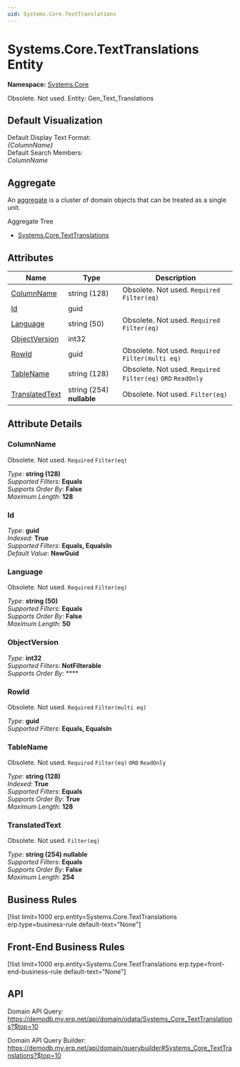 ```yaml
---
uid: Systems.Core.TextTranslations
---
```

# Systems.Core.TextTranslations Entity

**Namespace:** [Systems.Core](Systems.Core.md)  

Obsolete. Not used. Entity: Gen_Text_Translations

## Default Visualization
Default Display Text Format:  
_{ColumnName}_  
Default Search Members:  
_ColumnName_  

## Aggregate
An [aggregate](https://docs.erp.net/tech/advanced/concepts/aggregates.html) is a cluster of domain objects that can be treated as a single unit.  

Aggregate Tree  
* [Systems.Core.TextTranslations](Systems.Core.TextTranslations.md)  

## Attributes

| Name | Type | Description |
| ---- | ---- | --- |
| [ColumnName](Systems.Core.TextTranslations.md#columnname) | string (128) | Obsolete. Not used. `Required` `Filter(eq)` 
| [Id](Systems.Core.TextTranslations.md#id) | guid |  
| [Language](Systems.Core.TextTranslations.md#language) | string (50) | Obsolete. Not used. `Required` `Filter(eq)` 
| [ObjectVersion](Systems.Core.TextTranslations.md#objectversion) | int32 |  
| [RowId](Systems.Core.TextTranslations.md#rowid) | guid | Obsolete. Not used. `Required` `Filter(multi eq)` 
| [TableName](Systems.Core.TextTranslations.md#tablename) | string (128) | Obsolete. Not used. `Required` `Filter(eq)` `ORD` `ReadOnly` 
| [TranslatedText](Systems.Core.TextTranslations.md#translatedtext) | string (254) __nullable__ | Obsolete. Not used. `Filter(eq)` 


## Attribute Details

### ColumnName

Obsolete. Not used. `Required` `Filter(eq)`

_Type_: **string (128)**  
_Supported Filters_: **Equals**  
_Supports Order By_: **False**  
_Maximum Length_: **128**  

### Id

_Type_: **guid**  
_Indexed_: **True**  
_Supported Filters_: **Equals, EqualsIn**  
_Default Value_: **NewGuid**  

### Language

Obsolete. Not used. `Required` `Filter(eq)`

_Type_: **string (50)**  
_Supported Filters_: **Equals**  
_Supports Order By_: **False**  
_Maximum Length_: **50**  

### ObjectVersion

_Type_: **int32**  
_Supported Filters_: **NotFilterable**  
_Supports Order By_: ****  

### RowId

Obsolete. Not used. `Required` `Filter(multi eq)`

_Type_: **guid**  
_Supported Filters_: **Equals, EqualsIn**  

### TableName

Obsolete. Not used. `Required` `Filter(eq)` `ORD` `ReadOnly`

_Type_: **string (128)**  
_Indexed_: **True**  
_Supported Filters_: **Equals**  
_Supports Order By_: **True**  
_Maximum Length_: **128**  

### TranslatedText

Obsolete. Not used. `Filter(eq)`

_Type_: **string (254) __nullable__**  
_Supported Filters_: **Equals**  
_Supports Order By_: **False**  
_Maximum Length_: **254**  



## Business Rules

[!list limit=1000 erp.entity=Systems.Core.TextTranslations erp.type=business-rule default-text="None"]

## Front-End Business Rules

[!list limit=1000 erp.entity=Systems.Core.TextTranslations erp.type=front-end-business-rule default-text="None"]

## API

Domain API Query:
<https://demodb.my.erp.net/api/domain/odata/Systems_Core_TextTranslations?$top=10>

Domain API Query Builder:
<https://demodb.my.erp.net/api/domain/querybuilder#Systems_Core_TextTranslations?$top=10>

